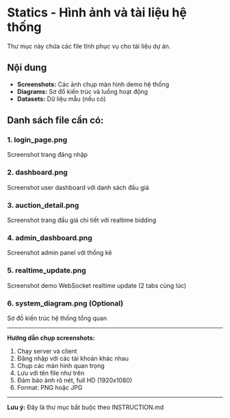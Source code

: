 # Statics - Hình ảnh và tài liệu hệ thống

Thư mục này chứa các file tĩnh phục vụ cho tài liệu dự án.

## Nội dung

- **Screenshots:** Các ảnh chụp màn hình demo hệ thống
- **Diagrams:** Sơ đồ kiến trúc và luồng hoạt động
- **Datasets:** Dữ liệu mẫu (nếu có)

## Danh sách file cần có:

### 1. login_page.png
Screenshot trang đăng nhập

### 2. dashboard.png
Screenshot user dashboard với danh sách đấu giá

### 3. auction_detail.png
Screenshot trang đấu giá chi tiết với realtime bidding

### 4. admin_dashboard.png
Screenshot admin panel với thống kê

### 5. realtime_update.png
Screenshot demo WebSocket realtime update (2 tabs cùng lúc)

### 6. system_diagram.png (Optional)
Sơ đồ kiến trúc hệ thống tổng quan

---

**Hướng dẫn chụp screenshots:**

1. Chạy server và client
2. Đăng nhập với các tài khoản khác nhau
3. Chụp các màn hình quan trọng
4. Lưu với tên file như trên
5. Đảm bảo ảnh rõ nét, full HD (1920x1080)
6. Format: PNG hoặc JPG

---

**Lưu ý:** Đây là thư mục bắt buộc theo INSTRUCTION.md
